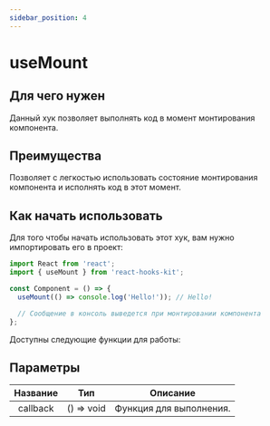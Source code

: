 ```yaml
---
sidebar_position: 4
---
```


# useMount

## Для чего нужен

Данный хук позволяет выполнять код в момент монтирования компонента.

## Преимущества

Позволяет с легкостью использовать состояние монтирования компонента и исполнять код в этот момент.

## Как начать использовать

Для того чтобы начать использовать этот хук, вам нужно импортировать его в проект:

```jsx
import React from 'react';
import { useMount } from 'react-hooks-kit';

const Component = () => {
  useMount(() => console.log('Hello!')); // Hello!

  // Сообщение в консоль выведется при монтировании компонента
};
```

Доступны следующие функции для работы:

## Параметры

| Название | Тип | Описание |
| :---: | :---: | :---: |
| callback | () => void | Функция для выполнения. |

